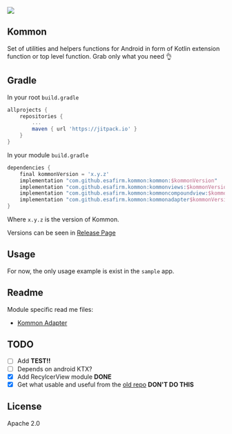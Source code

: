 [![](https://jitpack.io/v/esafirm/kommon.svg)](https://jitpack.io/#esafirm/kommon)

## Kommon

Set of utilities and helpers functions for Android in form of Kotlin extension function or top level function. Grab only what you need 👌

## Gradle 

In your root `build.gradle`

```groovy
allprojects {
    repositories {
	    ...
	    maven { url 'https://jitpack.io' }
	}
}
```    

In your module `build.gradle` 

```groovy
dependencies {
    final kommonVersion = 'x.y.z'
    implementation "com.github.esafirm.kommon:kommon:$kommonVersion"
    implementation "com.github.esafirm.kommon:kommonviews:$kommonVersion"
    implementation "com.github.esafirm.kommon:kommoncompoundview:$kommonVersion"
    implementation "com.github.esafirm.kommon:kommonadapter$kommonVersion"
}
```
Where `x.y.z` is the version of Kommon. 

Versions can be seen in [Release Page](https://github.com/esafirm/kommon/releases)

## Usage

For now, the only usage example is exist in the `sample` app.

## Readme

Module specific read me files:

- [Kommon Adapter](https://github.com/esafirm/kommon/blob/master/kommonadapter/README.md)

## TODO

- [ ] Add **TEST!!** 
- [ ] Depends on android KTX? 
- [x] Add RecylcerView module **DONE**
- [x] Get what usable and useful from the [old repo](https://github.com/esafirm/androidcommon) **DON'T DO THIS**

## License

Apache 2.0 
